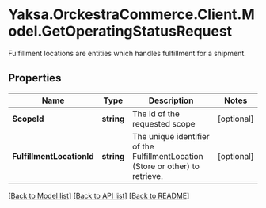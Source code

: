 # Yaksa.OrckestraCommerce.Client.Model.GetOperatingStatusRequest
Fulfillment locations are entities which handles fulfillment for a shipment.

## Properties

Name | Type | Description | Notes
------------ | ------------- | ------------- | -------------
**ScopeId** | **string** | The id of the requested scope | [optional] 
**FulfillmentLocationId** | **string** | The unique identifier of the FulfillmentLocation (Store or other) to retrieve. | [optional] 

[[Back to Model list]](../README.md#documentation-for-models) [[Back to API list]](../README.md#documentation-for-api-endpoints) [[Back to README]](../README.md)

